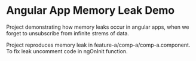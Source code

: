# Angular App Memory Leak Demo

Project demonstrating how memory leaks occur in angular apps, when we forget to unsubscribe from infinite strems of data.

Project reproduces memory leak in feature-a/comp-a/comp-a.component.
To fix leak uncomment code in ngOnInit function.

